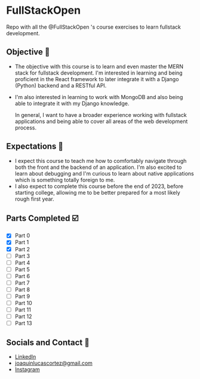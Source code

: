 # FullStackOpen
Repo with all the @FullStackOpen 's course exercises to learn fullstack development.
## Objective 🎯
- The objective with this course is to learn and even master the MERN stack for
  fullstack development. I'm interested in learning and being proficient in the
  React framework to later integrate it with a Django (Python) backend and a
  RESTful API.
- I'm also interested in learning to work with MongoDB and also being able to
  integrate it with my Django knowledge.

  In general, I want to have a broader experience working with fullstack applications
  and being able to cover all areas of the web development process.
## Expectations 🧠
- I expect this course to teach me how to comfortably navigate through both the front and 
  the backend of an application. I'm also excited to learn about debugging and I'm curious 
  to learn about native applications which is something totally foreign to me.
- I also expect to complete this course before the end of 2023, before starting college,
  allowing me to be better prepared for a most likely rough first year.
## Parts Completed ☑️
- [x] Part 0
- [x] Part 1
- [x] Part 2
- [ ] Part 3
- [ ] Part 4
- [ ] Part 5
- [ ] Part 6
- [ ] Part 7
- [ ] Part 8
- [ ] Part 9
- [ ] Part 10
- [ ] Part 11
- [ ] Part 12
- [ ] Part 13
## Socials and Contact 📱
- [LinkedIn](https://www.linkedin.com/in/joaquín-cortez/?locale=en_US)
- joaquinlucascortez@gmail.com
- [Instagram](https://www.instagram.com/joalcortez/)
